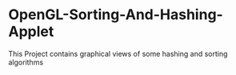 # OpenGL-Sorting-And-Hashing-Applet

This Project contains graphical views of some hashing and sorting algorithms
